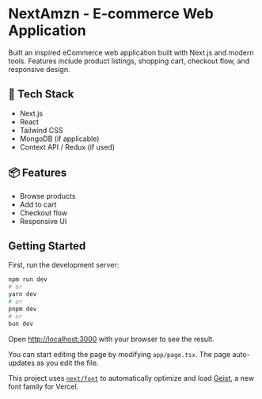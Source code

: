 # NextAmzn - E-commerce Web Application

Built an inspired eCommerce web application built with Next.js and modern tools. Features include product listings, shopping cart, checkout flow, and responsive design.

## 🚀 Tech Stack
- Next.js
- React
- Tailwind CSS
- MongoDB (if applicable)
- Context API / Redux (if used)

## 📦 Features
- Browse products
- Add to cart
- Checkout flow
- Responsive UI

## Getting Started

First, run the development server:

```bash
npm run dev
# or
yarn dev
# or
pnpm dev
# or
bun dev
```

Open [http://localhost:3000](http://localhost:3000) with your browser to see the result.

You can start editing the page by modifying `app/page.tsx`. The page auto-updates as you edit the file.

This project uses [`next/font`](https://nextjs.org/docs/app/building-your-application/optimizing/fonts) to automatically optimize and load [Geist](https://vercel.com/font), a new font family for Vercel.

